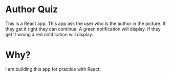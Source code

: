 # Author Quiz

This is a React app. This app ask the user who is the author in the picture. If they get it right they can continue. A green notification will display. If they get it wrong a red notification will display.

# Why?

I am building this app for practice with React.
